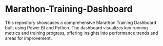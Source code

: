 # Marathon-Training-Dashboard
This repository showcases a comprehensive Marathon Training Dashboard built using Power BI and Python. The dashboard visualizes key running metrics and training progress, offering insights into performance trends and areas for improvement.
